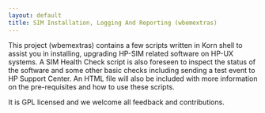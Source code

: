 ```yaml
---
layout: default
title: SIM Installation, Logging And Reporting (wbemextras)
---
```


This project (wbemextras) contains a few scripts written in Korn shell to assist you in installing, upgrading HP-SIM related software on HP-UX systems. A SIM Health Check script is also foreseen to inspect the status of the software and some other basic checks including sending a test event to HP Support Center. 
An HTML file will also be included with more information on the pre-requisites and how to use these scripts.


It is GPL licensed and we welcome all feedback and contributions.
